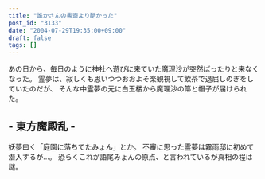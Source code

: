 ```yaml
---
title: "誰かさんの書斎より酷かった"
post_id: "3133"
date: "2004-07-29T19:35:00+09:00"
draft: false
tags: []
---
```



あの日から、毎日のように神社へ遊びに来ていた魔理沙が突然ばったりと来なくなった。 霊夢は、寂しくも思いつつおおよそ楽観視して飲茶で退屈しのぎをしていたのだが、 そんな中霊夢の元に白玉楼から魔理沙の箒と帽子が届けられた。
## \- 東方魔殿乱 -
妖夢曰く「庭園に落ちてたみょん」とか。 不審に思った霊夢は霧雨邸に初めて潜入するが…。 恐らくこれが語尾みょんの原点、と言われているが真相の程は謎。
